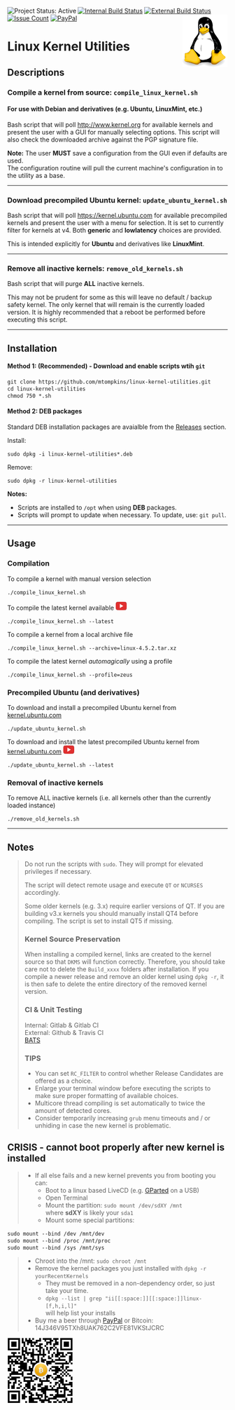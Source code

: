 ![Project Status: Active](https://img.shields.io/badge/project-active-green.svg)
[![Internal Build Status](https://git.marktompkins.me/mtompkins/linux-kernel-utilities/badges/master/build.svg)](https://git.marktompkins.me/mtompkins/linux-kernel-utilities) [![External Build Status](https://travis-ci.org/mtompkins/linux-kernel-utilities.svg?branch=master)](https://travis-ci.org/mtompkins/linux-kernel-utilities) [![Issue Count](https://codeclimate.com/github/mtompkins/linux-kernel-utilities/badges/issue_count.svg)](https://codeclimate.com/github/mtompkins/linux-kernel-utilities) [![PayPal](https://img.shields.io/badge/%24-PayPal-blue.svg)](https://paypal.me/metsdev)
<img align="right" src="img/tux.png" alt="Linux Logo" title="Tux">
# Linux Kernel Utilities
## Descriptions

### Compile a kernel from source: `compile_linux_kernel.sh`
#### For use with Debian and derivatives (e.g. Ubuntu, LinuxMint, etc.)
Bash script that will poll http://www.kernel.org for available kernels and present the user with a GUI for manually selecting options. This script will also check the downloaded archive against the PGP signature file.    

**Note:** The user **MUST** save a configuration from the GUI even if defaults are used.    
The configuration routine will pull the current machine's configuration in to the utility as a base.

----
### Download precompiled Ubuntu kernel: `update_ubuntu_kernel.sh`
Bash script that will poll https://kernel.ubuntu.com for available precompiled kernels and present the user with a menu for selection.
It is set to currently filter for kernels at v4. Both **generic** and **lowlatency** choices are provided.    

This is intended explicitly for **Ubuntu** and derivatives like **LinuxMint**.

----
### Remove all inactive kernels: `remove_old_kernels.sh`
Bash script that will purge **ALL** inactive kernels.    

This may not be prudent for some as this will leave no default / backup safety kernel. The only kernel that will remain is the currently loaded version. It is highly recommended that a reboot be performed before executing this script.

----
## Installation
#### Method 1: (Recommended) - Download and enable scripts wtih `git`

    git clone https://github.com/mtompkins/linux-kernel-utilities.git
    cd linux-kernel-utilities
    chmod 750 *.sh

#### Method 2: DEB packages
Standard DEB installation packages are avaialble from the [Releases](https://github.com/mtompkins/linux-kernel-utilities/releases) section.  

Install:

    sudo dpkg -i linux-kernel-utilities*.deb

Remove: 

    sudo dpkg -r linux-kernel-utilities 

**Notes:** 
- Scripts are installed to `/opt` when using **DEB** packages.
- Scripts will prompt to update when necessary. To update, use: `git pull`.

----
## Usage
### Compilation
To compile a kernel with manual version selection

    ./compile_linux_kernel.sh

To compile the latest kernel available
<a href="https://www.youtube.com/watch?v=Us88qzNL3oI" target="_blank"><img src="img/youtube.png" /></a>

    ./compile_linux_kernel.sh --latest

To compile a kernel from a local archive file

    ./compile_linux_kernel.sh --archive=linux-4.5.2.tar.xz

To compile the latest kernel *automagically* using a profile

    ./compile_linux_kernel.sh --profile=zeus

### Precompiled Ubuntu (and derivatives)
To download and install a precompiled Ubuntu kernel from [kernel.ubuntu.com](https://kernel.ubuntu.com)

    ./update_ubuntu_kernel.sh

To download and install the latest precompiled Ubuntu kernel from [kernel.ubuntu.com](https://kernel.ubuntu.com)
<a href="https://www.youtube.com/watch?v=CokrHUykkUQ" target="_blank"><img src="img/youtube.png" /></a>

    ./update_ubuntu_kernel.sh --latest

### Removal of inactive kernels
To remove ALL inactive kernels (i.e. all kernels other than the currently loaded instance)

    ./remove_old_kernels.sh

----
## Notes
> Do not run the scripts with `sudo`. They will prompt for elevated privileges if necessary.     
>
> The script will detect remote usage and execute `QT` or `NCURSES` accordingly.
>
> Some older kernels (e.g. 3.x) require earlier versions of QT. If you are building v3.x kernels you should manually install QT4 before compiling. The script is set to install QT5 if missing.
>### Kernel Source Preservation
> When installing a compiled kernel, links are created to the kernel source so that `DKMS` will function correctly. Therefore, you should take care not to delete the `Build_xxxx` folders after installation. If you compile a newer release and remove an older kernel using `dpkg -r`, it is then safe to delete the entire directory of the removed kernel version.
>### CI & Unit Testing
> Internal: Gitlab & Gitlab CI    
> External: Github & Travis CI    
> [BATS](https://github.com/sstephenson/bats)
>### TIPS
>- You can set `RC_FILTER` to control whether Release Candidates are offered as a choice.
>- Enlarge your terminal window before executing the scripts to make sure proper formatting of available choices.    
>- Multicore thread compiling is set automatically to twice the amount of detected cores.
>- Consider temporarily increasing `grub` menu timeouts and / or unhiding in case the new kernel is problematic.

## CRISIS - cannot boot properly after new kernel is installed
>- If all else fails and a new kernel prevents you from booting you can:
>   - Boot to a linux based LiveCD (e.g. [GParted](http://gparted.org/download.php) on a USB)
>   - Open Terminal
>   - Mount the partition: `sudo mount /dev/sdXY /mnt`     
>       where **sdXY** is likely your `sda1`
>   -   Mount some special partitions:
``` 
sudo mount --bind /dev /mnt/dev
sudo mount --bind /proc /mnt/proc
sudo mount --bind /sys /mnt/sys
```
>   - Chroot into the /mnt: `sudo chroot /mnt`
>   - Remove the kernel packages you just installed with `dpkg -r yourRecentKernels`
>       - They must be removed in a non-dependency order, so just take your time.
>       - `dpkg --list | grep "ii[[:space:]][[:space:]]linux-[f,h,i,l]"`   
           will help list your installs
>   - Buy me a beer through [PayPal](https://www.paypal.me/metsdev) or Bitcoin: 14J346V95TXh8UAK762C2VFE81VKStJCRC  

<img height="150" width="150" align="left" src="img/bits.png" alt="Bitcoin" title="Bitcoin">
